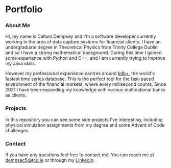 # Portfolio
### About Me
Hi, my name is Callum Dempsey and I'm a software developer currently working in the area of data capture systems for financial clients. I have an undergraduate 
degree in Theoretical Physics from Trinity College Dublin and so I have a strong mathematical background. During this time I gained some experience with 
Python and C++, and I am currently trying to improve my Java skills. 
  
  However my professional experience centres around [kdb+](https://code.kx.com/q/learn/), the world's fastest time series database.
This is the perfect tool for the fast-paced environment of the financial markets, where every millisecond counts. Since 2021 I have been expanding my knowledge with 
various multinational banks as clients. 

### Projects
In this repository you can see some side projects I've interesting, including physical simulation assignments from my degree and some Advent of Code challenges. 

### Contact
If you have any questions feel free to contact me! You can reach me at dempsec5@tcd.ie or through my [LinkedIn](www.linkedin.com/in/callum-dempsey).
